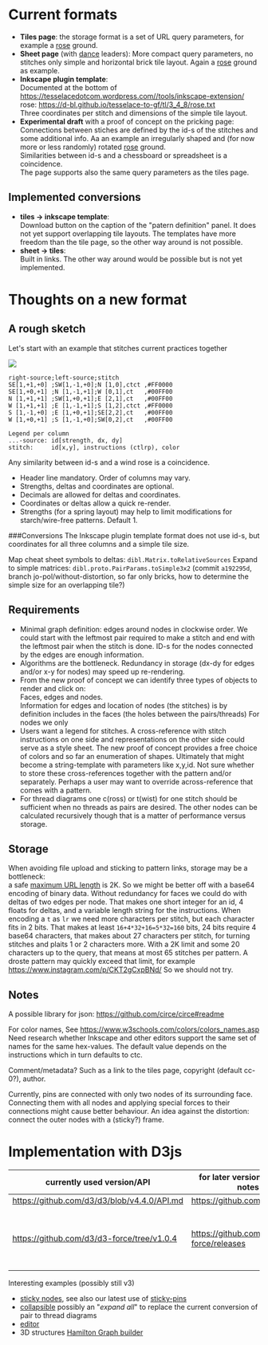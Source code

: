 Current formats
===============

* **Tiles page**: the storage format is a set of URL query parameters, for example a
  [rose](https://d-bl.github.io/GroundForge/tiles?patchWidth=9&patchHeight=10&c1=ct&b1=ctct&a1=ct&c2=ct&a2=ct&b3=ctct&tile=831,4-7,-5-&tileStitch=ct&shiftColsSW=-2&shiftRowsSW=2&shiftColsSE=2&shiftRowsSE=2)
  ground. 
* **Sheet page** (with [dance](https://d-bl.github.io/GroundForge-help/Reshape-Patterns)
  leaders): More compact query parameters, no stitches only simple and horizontal brick tile layout.
  Again a [rose](https://d-bl.github.io/GroundForge/sheet.html?patch=5831%20-4-7;bricks&patch=-437%2034-7;bricks&patch=4830%20--77;bricks)
  ground as example.
* **Inkscape plugin template**:  
  Documented at the bottom of https://tesselacedotcom.wordpress.com//tools/inkscape-extension/  
  rose: https://d-bl.github.io/tesselace-to-gf/tl/3_4_8/rose.txt  
  Three coordinates per stitch and dimensions of the simple tile layout. 
* **Experimental draft** with a proof of concept on the pricking page:
  Connections between stiches are defined by the id-s of the stitches and some additional info. 
  Aa an example an irregularly shaped and (for now more or less randomly) rotated [rose](https://jo-pol.github.io/GroundForge/pricking?topo=lo,b4,ri,a1,1;lo,d4,li,a1,1;lo,b3,ri,a3,2;lo,d3,li,a3,2;lo,a1,li,b1,4;ro,b4,ri,b1,2;lo,b1,li,b2,2;lo,c1,ri,b2,0.5;lo,b2,li,b3,2;lo,c3,ri,b3,2;lo,a3,li,b4,1;ro,b3,ri,b4,2;ro,b1,li,c1,2;lo,d1,ri,c1,2;ro,b2,li,c3,0.5;lo,d2,ri,c3,0.5;ro,a1,ri,d1,4;ro,d4,li,d1,2;ro,c1,li,d2,0.5;ro,d1,ri,d2,2;ro,c3,li,d3,2;ro,d2,ri,d3,2;ro,a3,ri,d4,1;ro,d3,li,d4,2)
  ground.  
  Similarities between id-s and a chessboard or spreadsheet is a coincidence.  
  The page supports also the same query parameters as the tiles page.
  
Implemented conversions
-----------------------

* **tiles -> inkscape template**:  
  Download button on the caption of the "patern definition" panel. 
  It does not yet support overlapping tile layouts.
  The templates have more freedom than the tile page, 
  so the other way around is not possible.
* **sheet -> tiles**:  
  Built in links. The other way around would be possible but is not yet implemented.

Thoughts on a new format
========================

A rough sketch
--------------
Let's start with an example that stitches current practices together 

![](src/test/resources/storage-format.svg)

    right-source;left-source;stitch
    SE[1,+1,+0] ;SW[1,-1,+0];N [1,0],ctct ,#FF0000
    SE[1,+0,+1] ;N [1,-1,+1];W [0,1],ct   ,#00FF00
    N [1,+1,+1] ;SW[1,+0,+1];E [2,1],ct   ,#00FF00
    W [1,+1,+1] ;E [1,-1,+1];S [1,2],ctct ,#FF0000
    S [1,-1,+0] ;E [1,+0,+1];SE[2,2],ct   ,#00FF00
    W [1,+0,+1] ;S [1,-1,+0];SW[0,2],ct   ,#00FF00
    
    Legend per column
    ...-source: id[strength, dx, dy]
    stitch:     id[x,y], instructions (ctlrp), color

Any similarity between id-s and a wind rose is a coincidence.

* Header line mandatory. Order of columns may vary.
* Strengths, deltas and coordinates are optional.
* Decimals are allowed for deltas and coordinates.
* Coordinates or deltas allow a quick re-render.
* Strengths (for a spring layout) may help to limit modifications for starch/wire-free patterns. Default 1.

###Conversions
The Inkscape plugin template format does not use id-s,
but coordinates for all three columns and a simple tile size.

Map cheat sheet symbols to deltas: `dibl.Matrix.toRelativeSources`
Expand to simple matrices: `dibl.proto.PairParams.toSimple3x2`
(commit `a192295d`, branch jo-pol/without-distortion,
so far only bricks, how to determine the simple size for an overlapping tile?)

Requirements
------------

* Minimal graph definition: edges around nodes in clockwise order. 
  We could start with the leftmost pair required to make a stitch 
  and end with the leftmost pair when the stitch is done.
  ID-s for the nodes connected by the edges are enough information.
* Algorithms are the bottleneck. Redundancy in storage (dx-dy for edges and/or x-y for nodes) may speed up re-rendering.
* From the new proof of concept we can identify three types of objects to render and click on:  
  Faces, edges and nodes.  
  Information for edges and location of nodes (the stitches) is by definition includes in the faces (the holes between the pairs/threads)
  For nodes we only 
* Users want a legend for stitches. A cross-reference with stitch instructions
  on one side and representations on the other side could serve as a style sheet.
  The new proof of concept provides a free choice of colors
  and so far an enumeration of shapes.
  Ultimately that might become a string-template with parameters like x,y,id.
  Not sure whether to store these cross-references together with the pattern and/or separately.
  Perhaps a user may want to override across-reference that comes with a pattern.
* For thread diagrams one c(ross) or t(wist) for one stitch should be sufficient when
  no threads as pairs are desired. 
  The other nodes can be calculated recursively though that is a matter of performance versus storage. 

Storage
-------
When avoiding file upload and sticking to pattern links, storage may be a bottleneck:  
a safe [maximum URL length](https://stackoverflow.com/questions/417142/what-is-the-maximum-length-of-a-url-in-different-browsers?rq=1)
is 2K.
So we might be better off with a base64 encoding of binary data.
Without redundancy for faces we could do with deltas of two edges per node.
That makes one short integer for an id, 4 floats for deltas, and a variable length string for the instructions.
When encoding a `t` as `lr` we need more characters per stitch, but each character fits in 2 bits.
That makes at least `16+4*32+16=5*32=160` bits, 24 bits require 4 base64 characters,
that makes about 27 characters per stitch, for turning stitches and plaits 1 or 2 characters more.
With a 2K limit and some 20 characters up to the query, that means at most 65 stitches per pattern.
A droste pattern may quickly exceed that limit, for example https://www.instagram.com/p/CKT2gCxpBNd/
So we should not try.

Notes
-----
A possible library for json: https://github.com/circe/circe#readme

For color names, See https://www.w3schools.com/colors/colors_names.asp  
Need research whether Inkscape and other editors support the same set of names
for the same hex-values. 
The default value depends on the instructions which in turn defaults to ctc.

Comment/metadata? Such as a link to the tiles page, copyright (default cc-0?), author.

Currently, pins are connected with only two nodes of its surrounding face. 
Connecting them with all nodes and applying special forces to their connections might cause better behaviour.
An idea against the distortion: connect the outer nodes with a (sticky?) frame.

Implementation with D3js
========================
currently used version/API | for later versions and release notes see | notes
-----|-------|----
https://github.com/d3/d3/blob/v4.4.0/API.md | https://github.com/d3/d3/releases 
https://github.com/d3/d3-force/tree/v1.0.4 | https://github.com/d3/d3-force/releases | v2.0.0 doesn't support IE any more <br> [our configuration](https://github.com/d-bl/GroundForge/blob/3ecc7b2bc74432e522f3a503f867f4aa5fcba7b0/docs/js/tiles.js#L149-L159)

Interesting examples (possibly still v3)
* [sticky nodes](https://bl.ocks.org/mbostock/3750558), see also our latest use of [sticky-pins](https://github.com/d-bl/GroundForge/releases/tag/last-with-sticky-pins)
* [collapsible](https://bl.ocks.org/mbostock/1093130) possibly an "_expand all_" to replace the current conversion of pair to thread diagrams
* [editor](http://bl.ocks.org/rkirsling/5001347)
* 3D structures [Hamilton Graph builder](http://bl.ocks.org/christophermanning/raw/1703449/#/[25,50,75,100]100/0/0)
